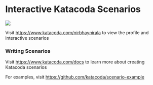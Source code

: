 # Interactive Katacoda Scenarios

[![](http://shields.katacoda.com/katacoda/nirbhaynirala/count.svg)](https://www.katacoda.com/nirbhaynirala "Get your profile on Katacoda.com")

Visit https://www.katacoda.com/nirbhaynirala to view the profile and interactive scenarios

### Writing Scenarios
Visit https://www.katacoda.com/docs to learn more about creating Katacoda scenarios

For examples, visit https://github.com/katacoda/scenario-example
